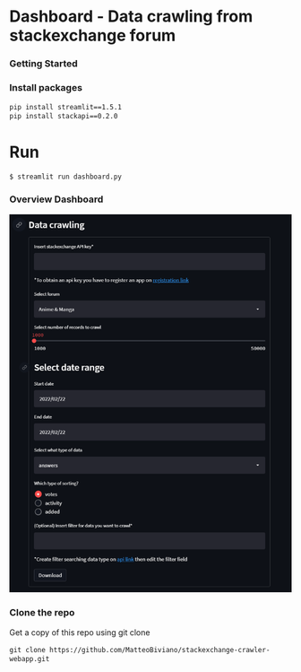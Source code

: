 # Dashboard - Data crawling from stackexchange forum
### Getting Started

### Install packages
```
pip install streamlit==1.5.1
pip install stackapi==0.2.0
```
# Run
```
$ streamlit run dashboard.py
```

### Overview Dashboard
<p align=center>
    <img src="form_app.png">
</p>


### Clone the repo
Get a copy of this repo using git clone
```
git clone https://github.com/MatteoBiviano/stackexchange-crawler-webapp.git
```


